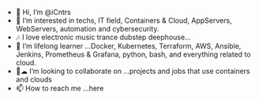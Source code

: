 - 👋 Hi, I’m @iCntrs
- 👀 I’m interested in techs, IT field,  Containers & Cloud, AppServers, WebServers, automation and cybersecurity.
- 🎶 I love electronic music trance dubstep deephouse...
- 🌱 I’m lifelong learner ...Docker, Kubernetes, Terraform, AWS, Ansible, Jenkins, Prometheus & Grafana, python, bash, and everything related to cloud.
- 💞️☁ I’m looking to collaborate on ...projects and jobs that use containers and clouds 
- 📫 How to reach me ...here

<!---
iCntrs/iCntrs is a ✨ special ✨ repository because its `README.md` (this file) appears on your GitHub profile.
You can click the Preview link to take a look at your changes.
--->
